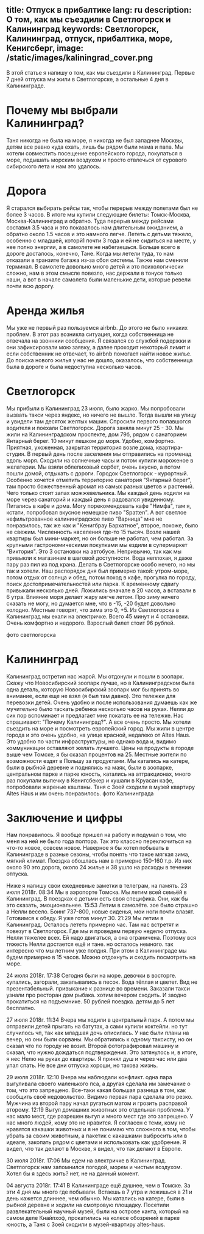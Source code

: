 title: Отпуск в прибалтике
lang: ru
description: О том, как мы съездили в Светлогорск и Калининград
keywords: Светлогорск, Калининград, отпуск, прибалтика, море, Кенигсберг, 
image: /static/images/kaliningrad_cover.png
---
В этой статье я напишу о том, как мы съездили в Калининград. Первые 7 дней отпуска мы жили в Светлогорске, а остальные 4 дня в Калининграде.

# Почему мы выбрали Калининград?
Таня никогда не была на море, я никогда не был западнее Москвы, детям все равно куда ехать, лишь бы рядом были мама и папа. Мы хотели совместить посещение европейского города, покупаться в море, подышать морским воздухом и просто отвлечься от сурового сибирского лета и нам это удалось.

# Дорога
Я старался выбирать рейсы так, чтобы перерыв между полетами был не более 3 часов. В итоге мы купили следующие билеты: Томск-Москва, Москва-Калининград и обратно. Туда перерыв между рейсами составил 3.5 часа и это показалось нам длительным ожиданием, а обратно около 1.5 часов и это намного легче. Лететь с детьми тяжело, особенно с младшей, которй1 почти 3 года и ей не сидиться на месте, у нее полно энергии, а в самолете не набегаешься. Больше всего в дороге досталось, конечно, Тане. Когда мы летели туда, то нам отказали в транзите багажа из-за сбоя системы. Также нам сменили терминал.
В самолете довольно много детей и это психологически сложно, нам в этом смысле повезло, нас держали в тонусе только наши, а вот в начале самолета были маленькие дети, которые ревели почти всю дорогу.

# Аренда жилья
Мы уже не первый раз пользуемся airbnb. До этого не было никаких проблем. В этот раз возникла ситуация, когда собственница не отвечала на звоннкии сообщения. Я связался со службой подержки и они зафиксировали мою заявку, а далее проходит некоторый лимит и если собственник не отвечает, то airbnb помогает найти новое жилье. До поиска нового жилья у нас не дошло, оказалось, что собственница была в дороге и была недоступна несколько часов.

# Светлогорск
Мы прибыли в Калининград 23 июля, было жарко. Мы попробовали вызвать такси через яндекс, но ничего не вышло. Тогда вышли на улицу и увидели там десяток желтых машин. Спросили первого попавшогся водителя и поехали Светлогорск. Дорога заняла минут 25 - 30. Мы жили на Калининградском проспекте, дом 79б, рядом с санаторием Янтарный берег. 10 минут пешком до моря. Удобно, комфортно. Приятная, ухоженная, закрытая территория возле дома, квартира-студия. В первый день после заселения мы отправились на променад вдоль моря. Сходили на солнечные часы и потом купили мороженое в желатерии. Мы взяли облепиховый сорбет, очень вкусно, а потом пошли домой, отдыхать с дороги. Городок Светлогорск - курортный. Особенно хочется отметить территорию санатория "Янтарный берег", там просто божественный аромат из самых разных цветов и растений. Чего только стоит запах можжевельника. Мы каждый день ходили на море через санаторий и каждый день я радовался увиденному. 
Питались в кафе и дома. Могу порекомендовать кафе "Нимфа", там я, кстати, попробовал вкусное немецкое пиво "Spatten". А вот светлое нефильтрованное калининградское пиво "Варница" мне не понравилось, так же как и "Кенигбрау Бархатное", второе, похоже, было не свежим.
Численность населения где-то 15 тысяч. Возле нашей квартиры был мини-маркет, но он больше не работал, чем работал. За крупными гастрономическими покупками мы ездили в супермаркет "Виктория". Это 3 остановки на автобусе. Непривычно, так как мы привыкли к магазинам в шаговой доступности. Вода неплохая, я даже пару раз пил из под крана. Делать в Светлогорске особо нечего, но мы так и хотели. Наш распорядок дня был примерно такой: утром-море, потом отдых от солнца и обед, потом поход в кафе, прогулка по городу, поиск достопримечательностей или парка. К временному сдвигу привыкали несколько дней. Ложились вначале в 20 часов, а вставали в 6 утра.
Влияние моря делает жару мягче летом. Про зиму ничего сказать не могу, но думается мне, что в -15, -20 будет довольно холодно. Местные говорят, что зима это 0, +5.
Из Светлогорска в Калининград мы ехали на электричке. Всего 45 минут и 4 остановки. Очень комфортно и недорого. Взрослый билет стоит 96 рублей.

фото светлогорска

# Калининград
Калининград встретил нас жарой. Мы отдонули и пошли в зоопарк. Скажу что Новосибирский зоопарк лучше, но в Калининградском была одна деталь, которую Новосибирский зоопарк мог бы принять во внимание, если еще не взял (я был там давно). Это тележки для перевозки детей. Очень удобно и после использования думаешь как же мучительно было таскать ребенка несколько часов на руках. Нелли до сих пор вспоминает и предлагает мне покатать ее на тележке.
Нас спрашивают: "Почему Калининград?". А все очень просто. Мы хотели съездить на море и посмотреть европейский город. Мы жили в центре города и это очень удобно, на улице красной, недалеко от Altes Haus. Это удобно по части инфраструктуры, но однако вода и, видимо коммуникации оставляют желать лучшего. Цены на продукты в городе выше чем Томске, я бы сказал процентов на 25. Местные жители по возможности ездят в Польшу за продуктами.
Мы катались на катере, были в рыбной деревне и поднялись на маяк, были в зоопарке, центральном парке и парке юность, катались на аттракционах, много раз покупали выпечку в Кенигсбекер и кушали в Круасан кафе, попробовали жареные каштаны. Таня с Зоей сходили в музей квартиру Altes Haus и им очень понравилось.
фото Калининграда

# Заключение и цифры
Нам понравилось. Я вообще пришел на работу и подумал о том, что меня на ней не было года полтора. Так это классно переключиться на что-то новое, совсем новое. Наверное я бы хотел побывать в Калининграде в разные сезоны, чтобы понять что такое мягкая зима, мягкий климат. Поездка обошлась нам в примерно 150-160 т.р. Из них около 90 это дорога, около 24 жилье и 38 ушло на расходы в течении отпуска.

Ниже я напишу свои ежедневные заметки в телеграм, на память.
23 июля 2018г. 
08:34
Мы в аэропорте Томска. Мы летим всей семьёй в Калининград. В поездках с детьми есть своя специфика. Они, как бы это сказать, эмоциональнее.
15:53
Летим в самолёте. зое было страшно а Нелли весело. Боинг 737-800, новые сиденья, мои ноги почти влазят. Готовимся к обеду. Я уже готов минут 30.
21:29
Мы летим в Калининград. Осталось лететь примерно час. Там нас встретят и повезут в Светлогорск. Где мы и проведем первую неделю отпуска. Нелли тяжелее всех. Ей надо двигаться, а она ограничена. Поэтому вся тяжесть Нелли достается ещё и тане. но осталось немного.
так интересно что мы летним уже полдня. При этом в Калининграде мы будем примерно в 15 часов. Можно отдохнуть и сходить посмотреть на море.

24 июля 2018г. 
17:38
Сегодня были на море. девочки в восторге. купались, загорали, закапывались в песок. Вода тёплая и цветет. Вид не презентабельный. привыкание к разнице во времени. Заказали такси узнали про ресторан дом рыбака. хотим вечером сходить. И заодно прокатиться на подъемнике. 50 рублей поездка. детям до 5 лет бесплатно.

27 июля 2018г.
11:34
Вчера мы ходили в центральный парк. А потом мы отправили детей прыгать на батутах, а сами купили коктейли. но тут случилось чп, так как младшая дочь описилась. У нас были планы на вечер, но они были сорваны. Мы обратились к одному таксисту, но он сказал что по городу не возит. Второй фотографировал машину и сказал, что нужно дождаться подтверждения. Это затянулось и, в итоге, я нес Нелю на руках до квартиры. Я принял душ и через час или два упал спать. Не все дни отпуска хороши, но такова жизнь.

29 июля 2018г.
12:10
Вчера мы наблюдали конфликт. одна пара выгуливала своего маленького пса, а другая сделала им замечание о том, что это запрещено. Все-таки какая большая разница в том, как сообщить своё недовольство. Видимо первая пара сделала это резко. Мужчина из второй пару начал ругаться матом и грозить расправой второму.
12:19
Выгул домашних животных это отдельная проблема. У нас мало мест, где разрешен выгул и много мест где это запрещено. У нас много людей, кому это не нравится. Я согласен с теми, кому не нравятся какашки животных и я не понимаю что сложного в том, чтобы убрать за своим животным, а пакетик с какашками выбросить или в идеале, закопать рядом с цветами и использовать как удобрение. Я видел, что так делают в Москве, я видел, что так делают в Европе.

30 июля 2018г.
17:06
Мы едем на электричке в Калининград. Светлогорск нам запомнился погодой, морем и чистым воздухом. Хотел бы я здесь жить? нет, не на данный момент.

04 августа 2018г.
17:41
В Калининграде ещё душнее, чем в Томске. За эти 4 дня мы много где побывали. Встаешь в 7 утра и ложишься в 21 и день кажется длиннее, чем обычно. Мы катались на катере, были в рыбной деревне и ходили на смотровую площадку. Посетили развлекательный научный музей, были на острове канта, который на самом деле Кнайпхоф, прокатились на колесе обозрений в парке юность, а Таня с Зоей сходили в музей-квартиру altes-haus.
